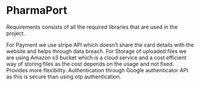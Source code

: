 # PharmaPort

Requirements consists of all the required libraries that are used in the project.

For Payment we use stripe API which doesn’t share the card details with the website and helps through data breach.
For Storage of uploaded files we are using Amazon s3 bucket which is a cloud service and a cost efficient way of storing files as the cost depends on the usage and not fixed. Provides more flexibility.
Authentication through Google authenticator API as this is secure than using otp authentication.
